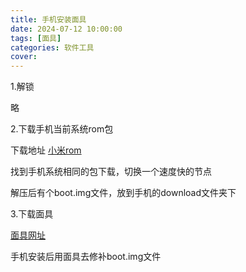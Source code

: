 ```yaml
---
title: 手机安装面具
date: 2024-07-12 10:00:00
tags: [面具]
categories: 软件工具
cover: 
---
```

1.解锁

略

2.下载手机当前系统rom包

下载地址 [小米rom](https://xiaomirom.com/)

找到手机系统相同的包下载，切换一个速度快的节点

解压后有个boot.img文件，放到手机的download文件夹下

3.下载面具

[面具网址](https://magiskcn.com/)

手机安装后用面具去修补boot.img文件

